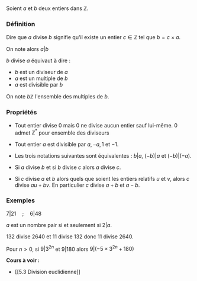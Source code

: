
Soient $a$ et $b$ deux entiers dans $\mathbb{Z}$.
### Définition

Dire que $a$ divise $b$ signifie qu'il existe un entier $c \in \mathbb{Z}$ tel que $b = c \times a$.

On note alors $a | b$

$b$ divise $a$ équivaut à dire :

- $b$ est un diviseur de $a$
- $a$ est un multiple de $b$
- $a$ est divisible par $b$

On note $b \mathbb{Z}$ l'ensemble des multiples de $b$.

### Propriétés 

- Tout entier divise $0$ mais $0$ ne divise aucun entier sauf lui-même. $0$ admet $\mathbb{Z}^*$ pour ensemble des diviseurs
  
- Tout entier $a$ est divisible par $a, -a, 1$ et $-1$.

- Les trois notations suivantes sont équivalentes : $b | a$, $(-b) | a$ et $(-b) | (-a)$.

- Si $a$ divise $b$ et si $b$ divise $c$ alors $a$ divise $c$.

- Si $c$ divise $a$ et $b$ alors quels que soient les entiers relatifs $u$ et $v$, alors $c$ divise $au+bv$. En particulier $c$ divise $a+b$ et $a-b$.

### Exemples

$7 | 21 \quad;\quad 6 | 48$

$a$ est un nombre pair si et seulement si $2 | a$.

$132$ divise $2640$ et $11$ divise $132$ donc $11$ divise $2640$.

Pour $n > 0$, si $9 | 3^{2n}$ et $9 | 180$ alors $9 | (-5 \times 3^{2n} + 180)$

**Cours à voir :**
- [[5.3 Division euclidienne]]